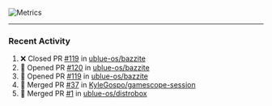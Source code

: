 ![Metrics](https://metrics.lecoq.io/KyleGospo?template=classic&base=header%2C%20activity%2C%20community%2C%20repositories%2C%20metadata&base.indepth=false&base.hireable=false&base.skip=false&config.timezone=America%2FLos_Angeles)

---
### Recent Activity
<!--START_SECTION:activity-->
1. ❌ Closed PR [#119](https://github.com/ublue-os/bazzite/pull/119) in [ublue-os/bazzite](https://github.com/ublue-os/bazzite)
2. 💪 Opened PR [#120](https://github.com/ublue-os/bazzite/pull/120) in [ublue-os/bazzite](https://github.com/ublue-os/bazzite)
3. 💪 Opened PR [#119](https://github.com/ublue-os/bazzite/pull/119) in [ublue-os/bazzite](https://github.com/ublue-os/bazzite)
4. 🎉 Merged PR [#37](https://github.com/KyleGospo/gamescope-session/pull/37) in [KyleGospo/gamescope-session](https://github.com/KyleGospo/gamescope-session)
5. 🎉 Merged PR [#1](https://github.com/ublue-os/distrobox/pull/1) in [ublue-os/distrobox](https://github.com/ublue-os/distrobox)
<!--END_SECTION:activity-->
